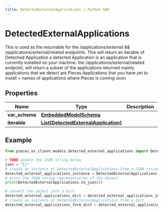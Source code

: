 ```yaml
---
title: DetectedExternalApplications | Python SDK
---
```


# DetectedExternalApplications

This is used as the returnable for the /applications/external && /applications/external/related endpoints.  This will return an iterable of Deteched Application a detected Application is an application that is currently installed on your machine.  the /applications/external/related endpoint, will return a subset of the applications returned mainly applications that we detect are Pieces Applications that you have yet to install + names of applications where Pieces is coming soon.

## Properties

Name | Type | Description | Notes
------------ | ------------- | ------------- | -------------
**var_schema** | [**EmbeddedModelSchema**](EmbeddedModelSchema) |  | [optional] 
**iterable** | [**List[DetectedExternalApplication]**](DetectedExternalApplication) |  | 

## Example

```python
from pieces_os_client.models.detected_external_applications import DetectedExternalApplications

# TODO update the JSON string below
json = "{}"
# create an instance of DetectedExternalApplications from a JSON string
detected_external_applications_instance = DetectedExternalApplications.from_json(json)
# print the JSON string representation of the object
print(DetectedExternalApplications.to_json())

# convert the object into a dict
detected_external_applications_dict = detected_external_applications_instance.to_dict()
# create an instance of DetectedExternalApplications from a dict
detected_external_applications_form_dict = detected_external_applications.from_dict(detected_external_applications_dict)
```


